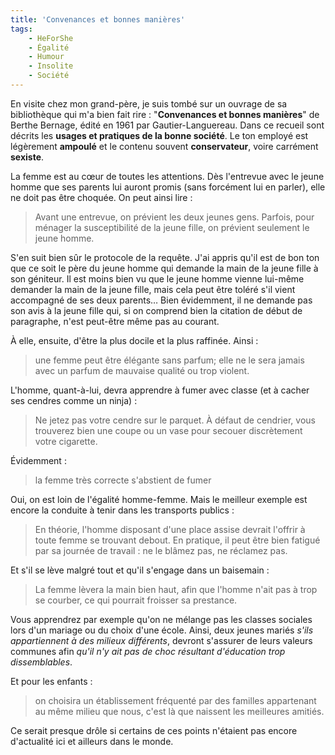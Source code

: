 ```yaml
---
title: 'Convenances et bonnes manières'
tags:
    - HeForShe
    - Égalité
    - Humour
    - Insolite
    - Société
---
```


En visite chez mon grand-père, je suis tombé sur un ouvrage de sa bibliothèque
qui m'a bien fait rire : "**Convenances et bonnes manières**" de Berthe Bernage,
édité en 1961 par Gautier-Languereau. Dans ce recueil sont décrits les **usages
et pratiques de la bonne société**. Le ton employé est légèrement **ampoulé** et
le contenu souvent **conservateur**, voire carrément **sexiste**.

La femme est au cœur de toutes les attentions. Dès l'entrevue avec le jeune
homme que ses parents lui auront promis (sans forcément lui en parler), elle ne
doit pas être choquée. On peut ainsi lire :

> Avant une entrevue, on prévient les deux jeunes gens. Parfois, pour ménager la
> susceptibilité de la jeune fille, on prévient seulement le jeune homme.

S'en suit bien sûr le protocole de la requête. J'ai appris qu'il est de bon ton
que ce soit le père du jeune homme qui demande la main de la jeune fille à son
géniteur. Il est moins bien vu que le jeune homme vienne lui-même demander la
main de la jeune fille, mais cela peut être toléré s'il vient accompagné de ses
deux parents… Bien évidemment, il ne demande pas son avis à la jeune fille qui,
si on comprend bien la citation de début de paragraphe, n'est peut-être même pas
au courant.

À elle, ensuite, d'être la plus docile et la plus raffinée. Ainsi :

> une femme peut être élégante sans parfum; elle ne le sera jamais avec un
> parfum de mauvaise qualité ou trop violent.

L'homme, quant-à-lui, devra apprendre à fumer avec classe (et à cacher ses
cendres comme un ninja) :

> Ne jetez pas votre cendre sur le parquet. À défaut de cendrier, vous trouverez
> bien une coupe ou un vase pour secouer discrètement votre cigarette.

Évidemment :

> la femme très correcte s'abstient de fumer

Oui, on est loin de l'égalité homme-femme. Mais le meilleur exemple est encore
la conduite à tenir dans les transports publics :

> En théorie, l'homme disposant d'une place assise devrait l'offrir à toute
> femme se trouvant debout. En pratique, il peut être bien fatigué par sa
> journée de travail : ne le blâmez pas, ne réclamez pas.

Et s'il se lève malgré tout et qu'il s'engage dans un baisemain :

> La femme lèvera la main bien haut, afin que l'homme n'ait pas à trop se
> courber, ce qui pourrait froisser sa prestance.

Vous apprendrez par exemple qu'on ne mélange pas les classes sociales lors d'un
mariage ou du choix d'une école. Ainsi, deux jeunes mariés _s'ils appartiennent
à des milieux différents_, devront s'assurer de leurs valeurs communes afin
_qu'il n'y ait pas de choc résultant d'éducation trop dissemblables_.

Et pour les enfants :

> on choisira un établissement fréquenté par des familles appartenant au même
> milieu que nous, c'est là que naissent les meilleures amitiés.

Ce serait presque drôle si certains de ces points n'étaient pas encore
d'actualité ici et ailleurs dans le monde.
